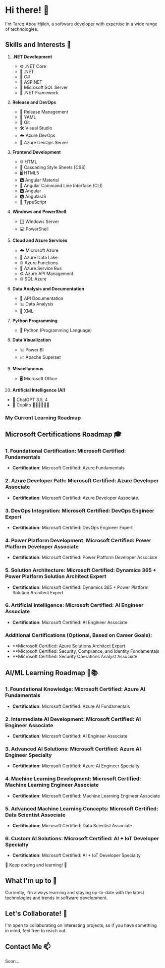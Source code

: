 # Hi there! 👋

I'm Tareq Abou Hjileh, a software developer with expertise in a wide range of technologies. 

## Skills and Interests 🚀

1. **.NET Development**
   - ⚙️ .NET Core
   - 🔧 .NET
   - 🧱 C#
   - 💼 ASP.NET
   - 🧬 Microsoft SQL Server
   - 🔧 .NET Framework

2. **Release and DevOps**
   - 🚀 Release Management
   - 📜 YAML
   - 📜 Git
   - 🛠 Visual Studio
   - ☁️ Azure DevOps
   - 🚀 Azure DevOps Server

3. **Frontend Development**
   - 🌐 HTML
   - 🎨 Cascading Style Sheets (CSS)
   - 🖥️ HTML5
   - 🅰️ Angular Material
   - 🔧 Angular Command Line Interface (CLI)
   - 🅰️ Angular
   - 🅰️ AngularJS
   - 📜 TypeScript

4. **Windows and PowerShell**
   - 🪟 Windows Server
   - 💻 PowerShell

5. **Cloud and Azure Services**
   - ☁️ Microsoft Azure
   - 🌊 Azure Data Lake
   - 🌐 Azure Functions
   - 🚌 Azure Service Bus
   - ⚙️ Azure API Management
   - 🌐 SQL Azure

6. **Data Analysis and Documentation**
   - 📖 API Documentation
   - 📊 Data Analysis
   - 📃 XML

7. **Python Programming**
   - 🐍 Python (Programming Language)

8. **Data Visualization**
   - 📊 Power BI
   - 📈 Apache Superset

9. **Miscellaneous**
   - 🖥️ Microsoft Office

10. **Artificial Intelligence (AI)**
   - 🤖 ChatGPT 3.5, 4
   - 🚀 Coplito
🚀👨‍💻👩‍💻🤖


### My Current Learning Roadmap 

## Microsoft Certifications Roadmap 🎓

### 1. **Foundational Certification: Microsoft Certified: Fundamentals**
   - **Certification:** Microsoft Certified: Azure Fundamentals

### 2. **Azure Developer Path: Microsoft Certified: Azure Developer Associate**
   - **Certification:** Microsoft Certified: Azure Developer Associate.

### 3. **DevOps Integration: Microsoft Certified: DevOps Engineer Expert**
   - **Certification:** Microsoft Certified: DevOps Engineer Expert

### 4. **Power Platform Development: Microsoft Certified: Power Platform Developer Associate**
   - **Certification:** Microsoft Certified: Power Platform Developer Associate

### 5. **Solution Architecture: Microsoft Certified: Dynamics 365 + Power Platform Solution Architect Expert**
   - **Certification:** Microsoft Certified: Dynamics 365 + Power Platform Solution Architect Expert


### 6. **Artificial Intelligence: Microsoft Certified: AI Engineer Associate**
   - **Certification:** Microsoft Certified: AI Engineer Associate


### Additional Certifications (Optional, Based on Career Goals):

- **Microsoft Certified: Azure Solutions Architect Expert
- **Microsoft Certified: Security, Compliance, and Identity Fundamentals
- **Microsoft Certified: Security Operations Analyst Associate

## AI/ML Learning Roadmap 🤖📚

### 1. **Foundational Knowledge: Microsoft Certified: Azure AI Fundamentals**
   - **Certification:** Microsoft Certified: Azure AI Fundamentals

### 2. **Intermediate AI Development: Microsoft Certified: AI Engineer Associate**
   - **Certification:** Microsoft Certified: AI Engineer Associate

### 3. **Advanced AI Solutions: Microsoft Certified: Azure AI Engineer Specialty**
   - **Certification:** Microsoft Certified: Azure AI Engineer Specialty

### 4. **Machine Learning Development: Microsoft Certified: Machine Learning Engineer Associate**
   - **Certification:** Microsoft Certified: Machine Learning Engineer Associate

### 5. **Advanced Machine Learning Concepts: Microsoft Certified: Data Scientist Associate**
   - **Certification:** Microsoft Certified: Data Scientist Associate

### 6. **Custom AI Solutions: Microsoft Certified: AI + IoT Developer Specialty**
   - **Certification:** Microsoft Certified: AI + IoT Developer Specialty

🚀 Keep coding and learning! 🚀
## What I'm up to 🌱

Currently, I'm always learning and staying up-to-date with the latest technologies and trends in software development.

## Let's Collaborate! 💞

I'm open to collaborating on interesting projects, so if you have something in mind, feel free to reach out.

## Contact Me 📫
Soon...

<!---
Tareq-Abou-Hjileh/Tareq-Abou-Hjileh is a ✨ special ✨ repository because its `README.md` (this file) appears on your GitHub profile.
You can click the Preview link to take a look at your changes.
--->
